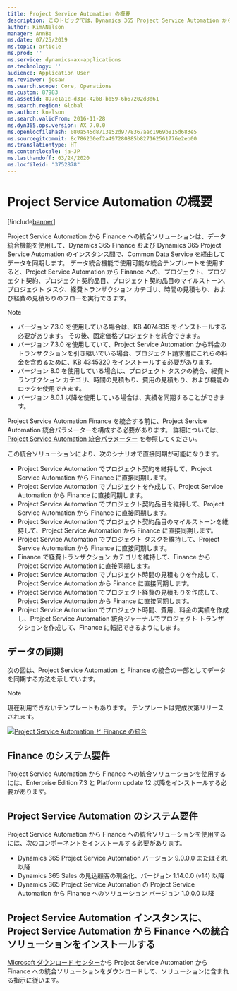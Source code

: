 ```yaml
---
title: Project Service Automation の概要
description: このトピックでは、Dynamics 365 Project Service Automation から Dynamics 365 Finance への統合ソリューションについて説明します。
author: KimANelson
manager: AnnBe
ms.date: 07/25/2019
ms.topic: article
ms.prod: ''
ms.service: dynamics-ax-applications
ms.technology: ''
audience: Application User
ms.reviewer: josaw
ms.search.scope: Core, Operations
ms.custom: 87983
ms.assetid: 897e1a1c-d31c-42b8-bb59-6b67202d8d61
ms.search.region: Global
ms.author: knelson
ms.search.validFrom: 2016-11-28
ms.dyn365.ops.version: AX 7.0.0
ms.openlocfilehash: 080a545d8713e52d9778367aec1969b815d683e5
ms.sourcegitcommit: 8c786230ef2a497280885b827162561776e2eb00
ms.translationtype: HT
ms.contentlocale: ja-JP
ms.lasthandoff: 03/24/2020
ms.locfileid: "3752878"
---
```

# <a name="project-service-automation-overview"></a>Project Service Automation の概要

[!include[banner](../includes/banner.md)]

Project Service Automation から Finance への統合ソリューションは、データ統合機能を使用して、Dynamics 365 Finance および Dynamics 365 Project Service Automation のインスタンス間で、Common Data Service を経由してデータを同期します。 データ統合機能で使用可能な統合テンプレートを使用すると、Project Service Automation から Finance への、プロジェクト、プロジェクト契約、プロジェクト契約品目、プロジェクト契約品目のマイルストーン、プロジェクト タスク、経費トランザクション カテゴリ、時間の見積もり、および経費の見積もりのフローを実行できます。

> [!NOTE]
> - バージョン 7.3.0 を使用している場合は、KB 4074835 をインストールする必要があります。 その後、固定価格プロジェクトを統合できます。
> - バージョン 7.3.0 を使用していて、Project Service Automation から料金のトランザクションを引き継いでいる場合、プロジェクト請求書にこれらの料金を含めるために、KB 4345320 をインストールする必要があります。
> - バージョン 8.0 を使用している場合は、プロジェクト タスクの統合、経費トランザクション カテゴリ、時間の見積もり、費用の見積もり、および機能のロックを使用できます。
> - バージョン 8.0.1 以降を使用している場合は、実績を同期することができます。

Project Service Automation Finance を統合する前に、Project Service Automation 統合パラメーターを構成する必要があります。 詳細については、[Project Service Automation 統合パラメーター](PSA-parameters.md) を参照してください。

この統合ソリューションにより、次のシナリオで直接同期が可能になります。

- Project Service Automation でプロジェクト契約を維持して、Project Service Automation から Finance に直接同期します。
- Project Service Automation でプロジェクトを作成して、Project Service Automation から Finance に直接同期します。
- Project Service Automation でプロジェクト契約品目を維持して、Project Service Automation から Finance に直接同期します。
- Project Service Automation でプロジェクト契約品目のマイルストーンを維持して、Project Service Automation から Finance に直接同期します。
- Project Service Automation でプロジェクト タスクを維持して、Project Service Automation から Finance に直接同期します。
- Finance で経費トランザクション カテゴリを維持して、Finance から Project Service Automation に直接同期します。
- Project Service Automation でプロジェクト時間の見積もりを作成して、Project Service Automation から Finance に直接同期します。
- Project Service Automation でプロジェクト経費の見積もりを作成して、Project Service Automation から Finance に直接同期します。
- Project Service Automation でプロジェクト時間、費用、料金の実績を作成し、Project Service Automation 統合ジャーナルでプロジェクト トランザクションを作成して、Finance に転記できるようにします。

## <a name="data-synchronization"></a>データの同期

次の図は、Project Service Automation と Finance の統合の一部としてデータを同期する方法を示しています。

> [!NOTE]
> 現在利用できないテンプレートもあります。 テンプレートは完成次第リリースされます。

[![Project Service Automation と Finance の統合](./media/PSA-integration.png)](./media/PSA-integration.png)

## <a name="system-requirements-for-finance"></a>Finance のシステム要件

Project Service Automation から Finance への統合ソリューションを使用するには、Enterprise Edition 7.3 と Platform update 12 以降をインストールする必要があります。

## <a name="system-requirements-for-project-service-automation"></a>Project Service Automation のシステム要件

Project Service Automation から Finance への統合ソリューションを使用するには、次のコンポーネントをインストールする必要があります。

- Dynamics 365 Project Service Automation バージョン 9.0.0.0 またはそれ以降
- Dynamics 365 Sales の見込顧客の現金化、バージョン 1.14.0.0 (v14) 以降
- Dynamics 365 Project Service Automation の Project Service Automation から Finance へのソリューション バージョン 1.0.0.0 以降

## <a name="install-the-project-service-automation-to-finance-integration-solution-in-your-project-service-automation-instance"></a>Project Service Automation インスタンスに、Project Service Automation から Finance への統合ソリューションをインストールする

[Microsoft ダウンロード センター](https://www.microsoft.com/download/details.aspx?id=57016)から Project Service Automation から Finance への統合ソリューションをダウンロードして、ソリューションに含まれる指示に従います。
